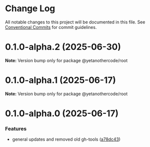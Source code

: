 # Change Log

All notable changes to this project will be documented in this file.
See [Conventional Commits](https://conventionalcommits.org) for commit guidelines.

# 0.1.0-alpha.2 (2025-06-30)

**Note:** Version bump only for package @yetanothercode/root

# 0.1.0-alpha.1 (2025-06-17)

**Note:** Version bump only for package @yetanothercode/root

# 0.1.0-alpha.0 (2025-06-17)

### Features

- general updates and removed old gh-tools ([a78dc43](https://github.com/yetanothercode/yet-another/commit/a78dc43a9256da044c3ad29dd10fcd927a5e202d))
